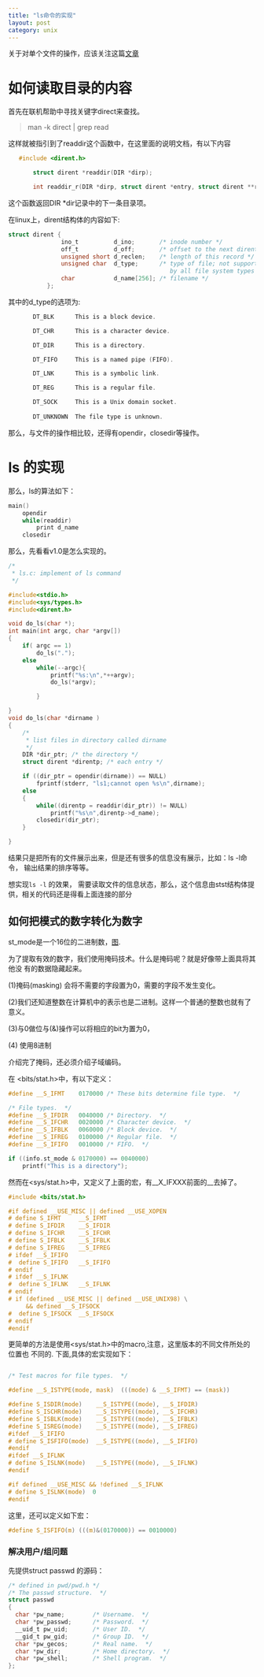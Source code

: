 ```yaml
---
title: "ls命令的实现"
layout: post
category: unix
---
```


关于对单个文件的操作，应该关注这篇[文章](http://yuzibo.github.io/apue_ch4.html)

# 如何读取目录的内容

首先在联机帮助中寻找关键字direct来查找。

> man -k direct | grep read

这样就被指引到了readdir这个函数中，在这里面的说明文档，有以下内容

```c
   #include <dirent.h>

       struct dirent *readdir(DIR *dirp);

       int readdir_r(DIR *dirp, struct dirent *entry, struct dirent **result);

```

这个函数返回DIR *dir记录中的下一条目录项。

在linux上，dirent结构体的内容如下:

```c
struct dirent {
               ino_t          d_ino;       /* inode number */
               off_t          d_off;       /* offset to the next dirent */
               unsigned short d_reclen;    /* length of this record */
               unsigned char  d_type;      /* type of file; not supported
                                              by all file system types */
               char           d_name[256]; /* filename */
           };


```

其中的d_type的选项为:

```c
       DT_BLK      This is a block device.

       DT_CHR      This is a character device.

       DT_DIR      This is a directory.

       DT_FIFO     This is a named pipe (FIFO).

       DT_LNK      This is a symbolic link.

       DT_REG      This is a regular file.

       DT_SOCK     This is a Unix domain socket.
		 
	   DT_UNKNOWN  The file type is unknown.
```

那么，与文件的操作相比较，还得有opendir，closedir等操作。

# ls 的实现

那么，ls的算法如下：

```c
main()
	opendir
	while(readdir)
		print d_name
	closedir
```

那么，先看看v1.0是怎么实现的。

```c
/*
 * ls.c: implement of ls command
 */

#include<stdio.h>
#include<sys/types.h>
#include<dirent.h>

void do_ls(char *);
int main(int argc, char *argv[])
{
	if( argc == 1)
		do_ls(".");
	else
		while(--argc){
			printf("%s:\n",*++argv);
			do_ls(*argv);

		}

}
void do_ls(char *dirname )
{
	/*
	 * list files in directory called dirname
	 */
	DIR *dir_ptr; /* the directory */
	struct dirent *direntp; /* each entry */

	if ((dir_ptr = opendir(dirname)) == NULL)
		fprintf(stderr, "ls1;cannot open %s\n",dirname);
	else
	{
		while((direntp = readdir(dir_ptr)) != NULL)
			printf("%s\n",direntp->d_name);
		closedir(dir_ptr);
	}

}

```

结果只是把所有的文件展示出来，但是还有很多的信息没有展示，比如：ls -l命令，
输出结果的排序等等。

想实现`ls -l` 的效果， 需要读取文件的信息状态，那么，这个信息由stst结构体提
供，相关的代码还是得看上面连接的部分

## 如何把模式的数字转化为数字

st_mode是一个16位的二进制数，[图](http://pan.baidu.com/s/1pLD153P).

为了提取有效的数字，我们使用掩码技术。什么是掩码呢？就是好像带上面具将其他没
有的数据隐藏起来。

(1)掩码(masking) 会将不需要的字段置为0，需要的字段不发生变化。

(2)我们还知道整数在计算机中的表示也是二进制。这样一个普通的整数也就有了意义。

(3)与0做位与(&)操作可以将相应的bit为置为0， 

(4) 使用8进制

介绍完了掩码，还必须介绍子域编码。

在 <bits/stat.h>中，有以下定义：

```c
#define	__S_IFMT	0170000	/* These bits determine file type.  */

/* File types.  */
#define	__S_IFDIR	0040000	/* Directory.  */
#define	__S_IFCHR	0020000	/* Character device.  */
#define	__S_IFBLK	0060000	/* Block device.  */
#define	__S_IFREG	0100000	/* Regular file.  */
#define	__S_IFIFO	0010000	/* FIFO.  */

```

```c
if ((info.st_mode & 0170000) == 0040000)
	printf("This is a directory");
```

然而在<sys/stat.h>中，又定义了上面的宏，有__X_IFXXX前面的__去掉了。

```c
#include <bits/stat.h>

#if defined __USE_MISC || defined __USE_XOPEN
# define S_IFMT		__S_IFMT
# define S_IFDIR	__S_IFDIR
# define S_IFCHR	__S_IFCHR
# define S_IFBLK	__S_IFBLK
# define S_IFREG	__S_IFREG
# ifdef __S_IFIFO
#  define S_IFIFO	__S_IFIFO
# endif
# ifdef __S_IFLNK
#  define S_IFLNK	__S_IFLNK
# endif
# if (defined __USE_MISC || defined __USE_UNIX98) \
     && defined __S_IFSOCK
#  define S_IFSOCK	__S_IFSOCK
# endif
#endif

```

更简单的方法是使用<sys/stat.h>中的macro,注意，这里版本的不同文件所处的位置也
不同的.
下面,具体的宏实现如下：

```c

/* Test macros for file types.	*/

#define	__S_ISTYPE(mode, mask)	(((mode) & __S_IFMT) == (mask))

#define	S_ISDIR(mode)	 __S_ISTYPE((mode), __S_IFDIR)
#define	S_ISCHR(mode)	 __S_ISTYPE((mode), __S_IFCHR)
#define	S_ISBLK(mode)	 __S_ISTYPE((mode), __S_IFBLK)
#define	S_ISREG(mode)	 __S_ISTYPE((mode), __S_IFREG)
#ifdef __S_IFIFO
# define S_ISFIFO(mode)	 __S_ISTYPE((mode), __S_IFIFO)
#endif
#ifdef __S_IFLNK
# define S_ISLNK(mode)	 __S_ISTYPE((mode), __S_IFLNK)
#endif

#if defined __USE_MISC && !defined __S_IFLNK
# define S_ISLNK(mode)  0
#endif

```
这里，还可以定义如下宏：

```c
#define S_ISFIFO(m) (((m)&(0170000)) == 0010000)
```
 
### 解决用户/组问题

先提供struct passwd 的源码：

```c
/* defined in pwd/pwd.h */
/* The passwd structure.  */
struct passwd
{
  char *pw_name;		/* Username.  */
  char *pw_passwd;		/* Password.  */
  __uid_t pw_uid;		/* User ID.  */
  __gid_t pw_gid;		/* Group ID.  */
  char *pw_gecos;		/* Real name.  */
  char *pw_dir;			/* Home directory.  */
  char *pw_shell;		/* Shell program.  */
};

```


